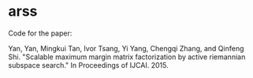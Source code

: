 # arss

Code for the paper:

Yan, Yan, Mingkui Tan, Ivor Tsang, Yi Yang, Chengqi Zhang, and Qinfeng Shi. "Scalable maximum margin matrix factorization by active riemannian subspace search." In Proceedings of IJCAI. 2015.

